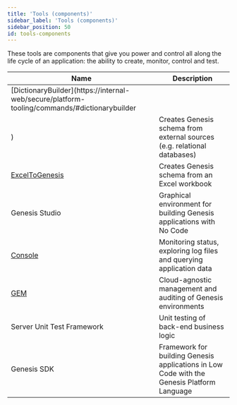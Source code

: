 ```yaml
---
title: 'Tools (components)'
sidebar_label: 'Tools (components)'
sidebar_position: 50
id: tools-components
---
```


These tools are components that give you power and control all along the life cycle of an application: the ability to create, monitor, control and test. 

| Name| Description|
|------------------------------------|--------------------|
| [DictionaryBuilder](https://internal-web/secure/platform-tooling/commands/#dictionarybuilder
) |  Creates Genesis schema from external sources (e.g. relational databases)        | 
| [ExcelToGenesis](/platform-reference/integrations/external-systems/exceltogenesis/excel-reference/#exceltogenesis) |  Creates Genesis schema from an Excel workbook        | 
| Genesis Studio | Graphical environment for building Genesis applications with No Code    |
| [Console](/platform-tooling/genesis-console/intro/) | Monitoring status, exploring log files and querying application data      |
| [GEM](/platform-tooling/genesis-environment-manager/intro/) | Cloud-agnostic management and auditing of Genesis environments |
| Server Unit Test Framework |  Unit testing of back-end business logic |
| Genesis SDK | Framework for building Genesis applications in Low Code with the Genesis Platform Language           | 